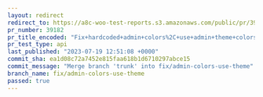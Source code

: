 ```yaml
---
layout: redirect
redirect_to: https://a8c-woo-test-reports.s3.amazonaws.com/public/pr/39182/api/index.html
pr_number: 39182
pr_title_encoded: "Fix+hardcoded+admin+colors%2C+use+admin+theme+colors"
pr_test_type: api
last_published: "2023-07-19 12:51:08 +0000"
commit_sha: ea1d08c72a7452e815faa618b1d6710297abce15
commit_message: "Merge branch 'trunk' into fix/admin-colors-use-theme"
branch_name: fix/admin-colors-use-theme
passed: true
---
```

